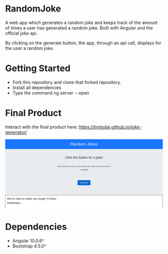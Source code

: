 # RandomJoke

A web app which generates a random joke and keeps track of the amount of times a user has generated a random joke. Built with Angular and the official joke api.

By clicking on the generate button, the app, through an api call, displays for the user a random joke.

# Getting Started

* Fork this repository and clone that forked repository.
* Install all dependencies
* Type the command ng server --open

# Final Product

Interact with the final product here: https://timbolaj.github.io/joke-generator/

!['Final product'](https://github.com/timbolaj/joke-generator/blob/master/documents/Screenshot%20from%202020-08-06%2016-42-10.png?raw=true)

# Dependencies

* Angular 10.0.6^
* Bootstrap 4.5.0^
